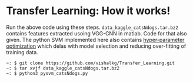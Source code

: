 # Transfer Learning: How it works!
Run the above code using these steps. `data_kaggle_catsNdogs.tar.bz2` contains features extracted usoing VGG-CNN in matlab. Code for that also given. The python SVM implemented here also contains [hyper-parameter optimization](https://en.wikipedia.org/wiki/Hyperparameter_optimization) which delas with model selection and reducing over-fitting of training data.
```
~: $ git clone https://github.com/vishalkg/Transfer_Learning.git
~: $ tar xvjf data_kaggle_catsNdogs.tar.bz2
~: $ python3 pysvm_catsNdogs.py
```
